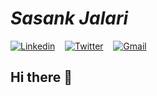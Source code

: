 # ***Sasank Jalari***

[![Linkedin](https://www.iconfinder.com/data/icons/logotypes/32/square-linkedin-24.png)](https://www.linkedin.com/in/sasank-jalari-b592b9143/)  &nbsp;&nbsp;                       [![Twitter](https://www.iconfinder.com/data/icons/social-flat-rounded-rects/512/twitter-24.png)](https://twitter.com/sasankjalari)    &nbsp;&nbsp;                                   [![Gmail](https://www.iconfinder.com/data/icons/social-media-logos-6/512/112-gmail_email_mail-24.png)](mailto:sasankjalari11@gmail.com)

## Hi there 👋

<!--
**Jalari/Jalari** is a ✨ _special_ ✨ repository because its `README.md` (this file) appears on your GitHub profile.

Here are some ideas to get you started:

- 🔭 I’m currently working on Data Science capstone project. 
- 🌱 I’m currently learning R and Golang.
- 👯 I’m looking to collaborate on any Data Science or Machine Learning projects.
- 🤔 I’m looking for help with ...
- 💬 Ask me about ...
- 📫 How to reach me: ...
- 😄 Pronouns: ...
- ⚡ Fun fact: 
-->
